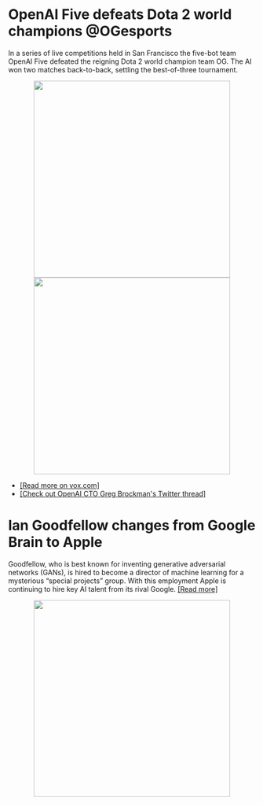 # OpenAI Five defeats Dota 2 world champions @OGesports

In a series of live competitions held in San Francisco the five-bot team OpenAI Five defeated the reigning Dota 2 world champion team OG. The AI won two matches back-to-back, settling the best-of-three tournament. 

<p align="center">
  <img src="https://github.com/Machine-Learning-Tokyo/AI-ML-Newsletter/blob/master/images/brockman_tweet2.png" width="400">
  <img src="https://github.com/Machine-Learning-Tokyo/AI-ML-Newsletter/blob/master/images/brockman_tweet.png" width="400">
</p>

* [[Read more on vox.com]](https://www.vox.com/2019/4/13/18309418/open-ai-dota-triumph-og)
* [[Check out OpenAI CTO Greg Brockman's Twitter thread]](https://twitter.com/gdb/status/1117158499232833537)


# Ian Goodfellow changes from Google Brain to Apple

Goodfellow, who is best known for inventing generative adversarial networks (GANs), is hired to become a director of machine learning for a mysterious “special projects” group. With this employment Apple is continuing to hire key AI talent from its rival Google.
[[Read more]](https://venturebeat.com/2019/04/05/apple-hires-google-ai-expert-ian-goodfellow-to-direct-machine-learning/)

<p align="center">
  <img src="https://github.com/Machine-Learning-Tokyo/AI-ML-Newsletter/blob/master/images/IanGoodfellow.png" width="400">
</p>


